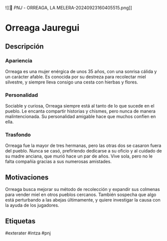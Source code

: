 ![[👤 _PNJ_ - ORREAGA, LA MELERA-20240923160405515.png]]
# Orreaga Jauregui

## Descripción
### Apariencia 
Orreaga es una mujer enérgica de unos 35 años, con una sonrisa cálida y un carácter afable. Es conocida por su destreza para recolectar miel silvestre, y siempre lleva consigo una cesta con hierbas y flores.
### Personalidad 
Sociable y curiosa, Orreaga siempre está al tanto de lo que sucede en el pueblo. Le encanta compartir historias y chismes, pero nunca de manera malintencionada. Su personalidad amigable hace que muchos confíen en ella.
### Trasfondo 
Orreaga fue la mayor de tres hermanas, pero las otras dos se casaron fuera del pueblo. Nunca se casó, prefiriendo dedicarse a su oficio y al cuidado de su madre anciana, que murió hace un par de años. Vive sola, pero no le falta compañía gracias a sus numerosas amistades.
## Motivaciones
Orreaga busca mejorar su método de recolección y expandir sus colmenas para vender miel en otros pueblos cercanos. También sospecha que algo está perturbando a las abejas últimamente, y quiere investigar la causa con la ayuda de los jugadores.

## Etiquetas
#exterater #intza #pnj 